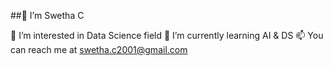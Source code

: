 ##👋  I’m Swetha C

👀 I’m interested in Data Science field
🌱 I’m currently learning AI & DS
📫 You can reach me at swetha.c2001@gmail.com
